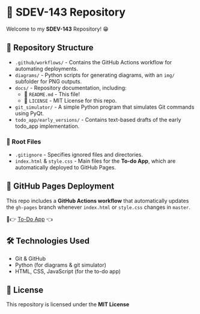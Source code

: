 # 🏫 SDEV-143 Repository
Welcome to my **SDEV-143** Repository! 😁

## 📁 Repository Structure
- `.github/workflows/` - Contains the GitHub Actions workflow for automating deployments.
- `diagrams/` - Python scripts for generating diagrams, with an `img/` subfolder for PNG outputs.
- `docs/` - Repository documentation, including:
  - 📖 `README.md` - This file!
  - 📜 `LICENSE` - MIT License for this repo.
- `git_simulator/` - A simple Python program that simulates Git commands using PyQt.
- `todo_app/early_versions/` - Contains text-based drafts of the early todo_app implementation.

### 📄 Root Files
- `.gitignore` - Specifies ignored files and directories.
- `index.html` & `style.css` - Main files for the **To-do App**, which are automatically deployed to GitHub Pages.

## 🚀 GitHub Pages Deployment
This repo includes a **GitHub Actions workflow** that automatically updates the `gh-pages` branch whenever `index.html` or `style.css` changes in `master`.

🔹👉 [To-Do App](https://jenna-sdev143.github.io/sdev-143-exercises/) 👈

## 🛠️ Technologies Used
- Git & GitHub
- Python (for diagrams & git simulator)
- HTML, CSS, JavaScript (for the to-do app)

## 📜 License
This repository is licensed under the **MIT License**
